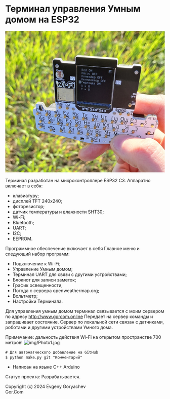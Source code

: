 # Терминал управления Умным домом на ESP32

![img/TFT_Terminal.jpg](img/TFT_Terminal.jpg)

Терминал разработан на микроконтроллере ESP32 C3.
Аппаратно включает в себя:
- клавиатуру;
- дисплей TFT 240x240;
- фоторезистор;
- датчик температуры и влажности SHT30;
- Wi-Fi;
- Bluetooth;
- UART;
- I2C;
- EEPROM.

Программное обеспечение включает в себя Главное меню и следующий набор программ:
- Подключение к Wi-Fi;
- Управление Умным домом;
- Терминал UART для связи с другими устройствами;
- Блокнот для записи заметок;
- График освещенности;
- Погода с сервера openweathermap.org;
- Вольтметр;
- Настройки Терминала.


Для управления умным домом терминал связывается с моим сервером по адресу http://www.gorcom.online 
Передает на сервер команды и запрашивает состояние. Сервер по локальной сети связан с датчиками, роботами и другими устройствами Умного дома.

Примечание: дальность действия Wi-Fi на открытом пространстве 700 метров!
![img/Photo1.jpg](img/Photo1.jpg)

```
# Для автоматческого добавление на GitHub
$ python make.py git "Комментарий"

```

- Написан на языке C++ Arduino

Статус проекта: Разрабатывается.


Copyright (c) 2024 Evgeny Goryachev  
Gor.Com 